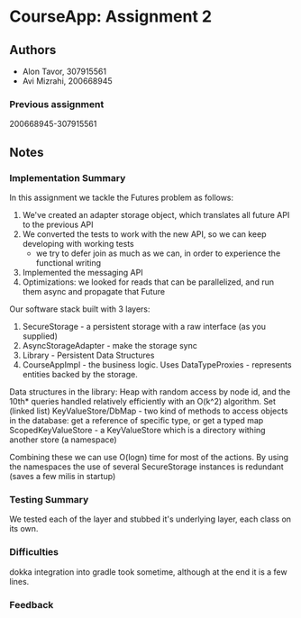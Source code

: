 # CourseApp: Assignment 2

## Authors
* Alon Tavor, 307915561
* Avi Mizrahi, 200668945

### Previous assignment
200668945-307915561

## Notes

### Implementation Summary
In this assignment we tackle the Futures problem as follows:
1. We've created an adapter storage object, which translates all future API to the previous API
2. We converted the tests to work with the new API, so we can keep developing with working tests
    - we try to defer join as much as we can, in order to experience the functional writing
3. Implemented the messaging API
4. Optimizations: we looked for reads that can be parallelized, 
   and run them async and propagate that Future 

Our software stack built with 3 layers:
1. SecureStorage - a persistent storage with a raw interface (as you supplied)
2. AsyncStorageAdapter - make the storage sync
3. Library - Persistent Data Structures
4. CourseAppImpl - the business logic. Uses DataTypeProxies - represents entities backed by the storage.

Data structures in the library:
Heap with random access by node id, and the 10th* queries handled relatively efficiently with an O(k^2) algorithm.
Set (linked list)
KeyValueStore/DbMap - two kind of methods to access objects in the database: 
    get a reference of specific type, or get a typed map
ScopedKeyValueStore - a KeyValueStore which is a directory withing another store (a namespace)

Combining these we can use O(logn) time for most of the actions.
By using the namespaces the use of several SecureStorage instances is redundant (saves a few milis in startup)

### Testing Summary
We tested each of the layer and stubbed it's underlying layer, each class on its own.

### Difficulties
dokka integration into gradle took sometime, although at the end it is a few lines.

### Feedback
